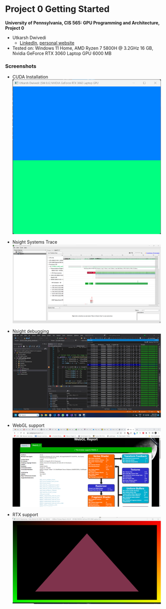 Project 0 Getting Started
====================

**University of Pennsylvania, CIS 565: GPU Programming and Architecture, Project 0**

* Utkarsh Dwivedi
  * [LinkedIn](https://www.linkedin.com/in/udwivedi/), [personal website](https://utkarshdwivedi.com/)
* Tested on: Windows 11 Home, AMD Ryzen 7 5800H @ 3.2GHz 16 GB, Nvidia GeForce RTX 3060 Laptop GPU 6000 MB

### Screenshots

- CUDA Installation
![](images/scr1.png)

- Nsight Systems Trace
![](images/scr2.png)

- Nsight debugging
![](images/scr3.png)

- WebGL support
![](images/scr4.png)

- RTX support
![](images/scr5.png)
